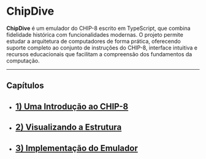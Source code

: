 # ChipDive

**ChipDive** é um emulador do CHIP-8 escrito em TypeScript, que combina fidelidade histórica com funcionalidades modernas. O projeto permite estudar a arquitetura de computadores de forma prática, oferecendo suporte completo ao conjunto de instruções do CHIP-8, interface intuitiva e recursos educacionais que facilitam a compreensão dos fundamentos da computação.

---

## Capítulos

- ## [1) Uma Introdução ao CHIP-8](./docs/1-Introducao/Introducao.md)
- ## [2) Visualizando a Estrutura](./docs/2-Arquitetura/Arquitetura.md)
- ## [3) Implementação do Emulador]()
